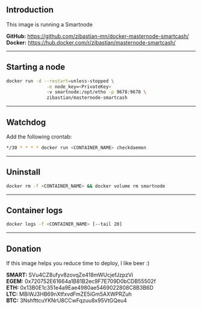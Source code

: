 Introduction
---
This image is running a Smartnode

**GitHub:** https://github.com/zibastian-mn/docker-masternode-smartcash/  
**Docker:** https://hub.docker.com/r/zibastian/masternode-smartcash/  

---
Starting a node
---
```sh
docker run -d --restart=unless-stopped \
               -e node_key=<PrivateKey>
               -v smartnode:/opt/etho -p 9678:9678 \
               zibastian/masternode-smartcash
```

---
Watchdog
---
Add the following crontab:
```sh
*/30 * * * * docker run <CONTAINER_NAME> checkdaemon
```

---
Uninstall
---
```sh
docker rm -f <CONTAINER_NAME> && docker volume rm smartnode
```
---
Container logs
---
```bash
docker logs -f <CONTAINER_NAME> [--tail 20]
```

---
Donation
---
If this image helps you reduce time to deploy, I like beer :)

**SMART:** SVu4CZ8ufyv8zovqZe418mWUcjefJzpzVi  
**EGEM:** 0x720752E61664a1B81B2ec9F7E709D0bCDB55502f  
**ETH:** 0x13B0E1c351e4a9Eae4980ae5469022808C8B3B6D  
**LTC:** MBiWJ3HB69nXtfxvdFmZE5iGm5AXWPRZuh  
**BTC:** 3NshfttcuYKNrU8CCwFqzuu8x95VtGQeu4  
